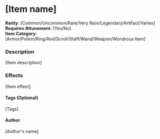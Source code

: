 # [Item name]
**Rarity**: [Common/Uncommon/Rare/Very Rare/Legendary/Artifact/Varies]\
**Requires Attunement**: [Yes/No]\
**Item Category**: [Armor/Potion/Ring/Rod/Scroll/Staff/Wand/Weapon/Wondrous Item]

### Description
[Item description]

### Effects
[Item effect]

#### Tags (Optional)
[Tags]

#### Author
[Author's name]
